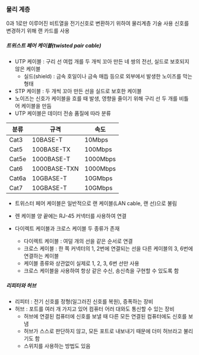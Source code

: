 ### 물리 계층

0과 1로만 이루어진 비트열을 전기신호로 변환하기 위하여 물리계층 기술 사용
신호를 변경하기 위해 랜 카드를 사용

##### 트위스트 페어 케이블(twisted pair cable)

- UTP 케이블 : 구리 선 여럽 개를 두 개씩 꼬아 만든 네 쌍의 전선, 실드로 보호되지 않은 케이블
    - 실드(shield) : 금속 호일이나 금속 매듭 등으로 외부에서 발생한 노이즈를 막는 형태
- STP 케이블 : 두 개씩 꼬아 만든 선을 실드로 보호한 케이블
- 노이즈는 신호가 케이블을 흐를 때 발생, 영향을 줄이기 위해 구리 선 두 개를 비틀어 케이블을 만듬
- UTP 케이블은 데이터 전송 품질에 따라 분류

| 분류  | 규격         | 속도     |
| ----- | ------------ | -------- |
| Cat3  | 10BASE-T     | 10Mbps   |
| Cat5  | 100BASE-TX   | 100Mbps  |
| Cat5e | 1000BASE-T   | 1000Mbps |
| Cat6  | 1000BASE-TXN | 1000Mbps |
| Cat6a | 10GBASE-T    | 10GMbps  |
| Cat7  | 10GBASE-T    | 10GMbps  |

- 트위스터 페어 케이블은 일반적으로 랜 케이블(LAN cable, 랜 선)으로 불림
- 렌 케이블 양 끝에는 RJ-45 커넥터를 사용하여 연결

- 다이렉트 케이블과 크로스 케이블 두 종류가 존재
    - 다이렉트 케이블 : 여덜 개의 선을 같은 순서로 연결
    - 크로스 케이블 : 한 쪽 커넥터의 1, 2번에 연결되는 선을 다른 케이블의 3, 6번에 연결하는 케이블
    - 케이블 종류와 상관없이 실제로 1, 2, 3, 6번 선만 사용
    - 크로스 케이블을 사용하여 항상 같은 수신, 송신측을 구현할 수 있도록 함

##### 리피터와 허브
- 리피터 : 전기 신호를 정형(일그러진 신호를 복원), 증폭하는 장비
- 허브 : 포트를 여러 개 가지고 있어 컴퓨터 어러 대와도 통신할 수 있는 장비
    - 허브에 연결된 컴퓨터에 신호를 보낼 때 다른 모든 연결된 컴퓨터에도 신호를 보냄
    - 허브가 스스로 판단하지 않고, 모든 포트로 내보내기 때문에 더미 허브라고 불리기도 함
    - 스위치를 사용하는 방법도 있음